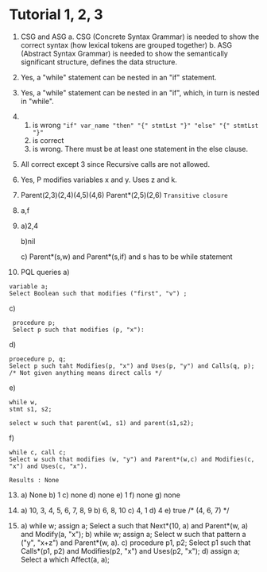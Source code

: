 # Tutorial 1, 2, 3

1. CSG and ASG
  a. CSG (Concrete Syntax Grammar) is needed to show the correct syntax (how lexical tokens are grouped together)
  b. ASG (Abstract Syntax Grammar) is needed to show the semantically significant structure, defines the data structure.
2. Yes, a "while" statement can be nested in an "if" statement.
3. Yes, a "while" statement can be nested in an "if", which, in turn is nested in "while".
4.  1. is wrong 
    `"if" var_name "then" "{" stmtLst "}" "else" "{" stmtLst "}"`
    2. is correct
    3. is wrong. There must be at least one statement in the else clause.
5. All correct except 3 since Recursive calls are not allowed.
6. Yes, P modifies variables x and y. Uses z and k.


8. Parent(2,3)(2,4)(4,5)(4,6) Parent*(2,5)(2,6) `Transitive closure`

9. a,f

10. a)2,4

    b)nil

    c) Parent*(s,w) and Parent*(s,if)  and s has to be while statement


11. PQL queries
a)
  
```
variable a; 
Select Boolean such that modifies ("first", "v") ;
```
c)

```
 procedure p;
 Select p such that modifies (p, "x"):
```
d) 

```
proecedure p, q;
Select p such taht Modifies(p, "x") and Uses(p, "y") and Calls(q, p);
/* Not given anything means direct calls */
```

e)

```
while w,
stmt s1, s2;

select w such that parent(w1, s1) and parent(s1,s2);
```

f)
```
while c, call c;
Select w such that modifies (w, "y") and Parent*(w,c) and Modifies(c, "x") and Uses(c, "x").

Results : None
```

13.  a) None 
     b) 1
     c) none
     d) none
     e) 1
     f) none
     g) none
     
15.  a) 10, 3, 4, 5, 6, 7, 8, 9
     b) 6, 8, 10
     c) 4, 1
     d) 4
     e) true  /* (4, 6, 7) */
     
16.  a) while w; assign a; Select a such that Next\*(10, a) and Parent\*(w, a) and Modify(a, "x");
     b) while w; assign a; Select w such that pattern a ("y", "x+z") and Parent\*(w, a).
     c) procedure p1, p2; Select p1 such that Calls\*(p1, p2) and Modifies(p2, "x") and Uses(p2, "x");
     d) assign a; Select a which Affect(a, a); 

